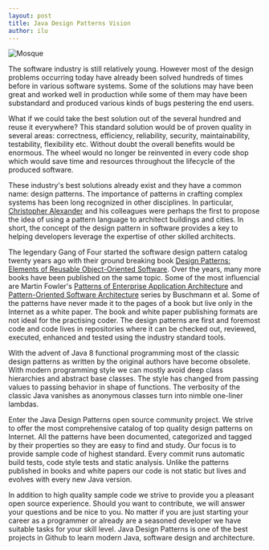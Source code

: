 ```yaml
---
layout: post
title: Java Design Patterns Vision
author: ilu
---
```


![Mosque](/java-design-patterns/assets/mosque-small.jpg)

The software industry is still relatively young. However most of the design problems occurring today have already been solved hundreds of times before in various software systems. Some of the solutions may have been great and worked well in production while some of them may have been substandard and produced various kinds of bugs pestering the end users.

What if we could take the best solution out of the several hundred and reuse it everywhere? This standard solution would be of proven quality in several areas: correctness, efficiency, reliability, security, maintainability, testability, flexibility etc. Without doubt the overall benefits would be enormous. The wheel would no longer be reinvented in every code shop which would save time and resources throughout the lifecycle of the produced software.

These industry's best solutions already exist and they have a common name: design patterns. The importance of patterns in crafting complex systems has been long recognized in other disciplines. In particular, [Christopher Alexander](https://en.wikipedia.org/wiki/Christopher_Alexander) and his colleagues were perhaps the first to propose the idea of using a pattern language to architect buildings and cities. In short, the concept of the design pattern in software provides a key to helping developers leverage the expertise of other skilled architects.

The legendary Gang of Four started the software design pattern catalog twenty years ago with their ground breaking book [Design Patterns: Elements of Reusable Object-Oriented Software](https://en.wikipedia.org/wiki/Design_Patterns). Over the years, many more books have been published on the same topic. Some of the most influencial are Martin Fowler's [Patterns of Enterprise Application Architecture](http://martinfowler.com/books/eaa.html) and [Pattern-Oriented Software Architecture](http://eu.wiley.com/WileyCDA/WileyTitle/productCd-0471958697.html) series by Buschmann et al. Some of the patterns have never made it to the pages of a book but live only in the Internet as a white paper. The book and white paper publishing formats are not ideal for the practising coder. The design patterns are first and foremost code and code lives in repositories where it can be checked out, reviewed, executed, enhanced and tested using the industry standard tools.

With the advent of Java 8 functional programming most of the classic design patterns as written by the original authors have become obsolete. With modern programming style we can mostly avoid deep class hierarchies and abstract base classes. The style has changed from passing values to passing behavior in shape of functions. The verbosity of the classic Java vanishes as anonymous classes turn into nimble one-liner lambdas.

Enter the Java Design Patterns open source community project. We strive to offer the most comprehensive catalog of top quality design patterns on Internet. All the patterns have been documented, categorized and tagged by their properties so they are easy to find and study. Our focus is to provide sample code of highest standard. Every commit runs automatic build tests, code style tests and static analysis. Unlike the patterns published in books and white papers our code is not static but lives and evolves with every new Java version.

In addition to high quality sample code we strive to provide you a pleasant open source experience. Should you want to contribute, we will answer your questions and be nice to you. No matter if you are just starting your career as a programmer or already are a seasoned developer we have suitable tasks for your skill level. Java Design Patterns is one of the best projects in Github to learn modern Java, software design and architecture.
